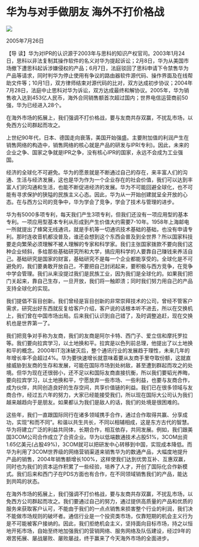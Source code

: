 # 华为与对手做朋友 海外不打价格战
<img class="pv" src="https://api.visitor.plantree.me/visitor-badge/pv?namespace=plantree.me&key=renzhengfei-speeches/华为与对手做朋友海外不打价格战.md">



2005年7月26日



【导  读】华为对IPR的认识源于2003年与思科的知识产权官司。2003年1月24日，思科以非法复制其操作软件的名义对华为提起诉讼；2月8日，华为从美国市场撤下遭思科起诉涉嫌侵权的产品；6月7日，法庭驳回了思科申请下令禁售华为产品等请求，同时判华为停止使用有争议的路由器软件源代码、操作界面及在线帮助文件等；10月1日，双方律师结束对源代码的比对，双方达成初步协议；2004年7月28日，法庭中止思科对华为诉讼，双方达成最终和解协议。2005年，华为销售收入达到453亿人民币，海外合同销售额首次超过国内；世界电信运营商前50强，华为已经进入28个。



在海外市场的拓展上，我们强调不打价格战，要与友商共存双赢，不扰乱市场，以免西方公司群起而攻之。

上世纪90年代，日本、德国走向衰落，美国开始强盛。主要附加值的利润产生在销售网络的构造中，销售网络的核心就是产品的研发与IPR(专利)。因此，未来的企业之争、国家之争就是IPR之争，没有核心IPR的国家，永远不会成为工业强国。

经济的全球化不可避免。华为的愿景就是不断通过自己的存在，来丰富人们的沟通、生活与经济发展，这也是华为作为一个企业存在的社会价值，我们可以达到丰富人们的沟通和生活，也能不断促进经济的发展。华为不可能回避全球化，也不可能有寻求保护的狭隘的民族主义心态。因此，华为从一开始创建就呈全开放的心态。在与西方公司的竞争中，华为学会了竞争，学会了技术与管理的进步。

华为有5000多项专利，每天我们产生3项专利，但我们还没有一项应用型的基本专利。一项应用型基本专利从形成到产生价值大约需要7-10年。1958年上海邮电一所就提出了蜂窝无线通讯，就是手机等一切通讯技术基础的基础，也没有申请专利。那时连收音机都没普及，谁还会想到这个东西会普及到全世界？所以国家科技要走向繁荣必须理解不被人理解的专家和科学家。我们主张国家拨款不要向我们这种企业倾斜，多给那些基础研究所和大学，搞应用科学的人要靠自己赚钱来养活自己。基础研究是国家的财富，基础研究不是每一个企业都能享受的。全球化是不可避免的，我们要勇敢开放自己，不要把自己封闭起来，要积极与西方竞争，在竞争中学会管理。我们从来没提过我们是民族工业，因为我们是全球化的。如果我们把门关起来，靠自己生存，一旦开放，我们将一触即溃；同时我们努力用自己的产品支持全球化的实现。

我们提倡不盲目创新。我们曾经是盲目创新的非常崇拜技术的公司，曾经不管客户需求，研究出好东西就反复给客户介绍，客户说的话根本听不进去，所以在交换机上，我们曾在中国市场出局。后来我们认识到自己错了，及时调整追赶，现在交换机也是世界第一了。

我们把竞争对手称为友商，我们的友商是阿尔卡特、西门子、爱立信和摩托罗拉等。我们要向拉宾学习，以土地换和平。拉宾是以色列前总理，他提出了以土地换和平的概念。2000年IT泡沫破灭后，整个通讯行业的发展趋于理性，未来几年的年增长率不会超过4%。华为要快速增长就意味着要从友商手里夺取份额，这就直接威胁到友商的生存和发展，可能在国际市场到处树敌，甚至遭到群起而攻之的处境。但华为现在还很弱小，还不足以和国际友商直接抗衡，所以我们要韬光养晦，要向拉宾学习，以土地换和平，宁愿放弃一些市场、一些利益，也要与友商合作，成为伙伴，共同创造良好的生存空间，共享价值链的利益。我们已在很多领域与友商合作，经过五六年的努力，大家已经能接受我们，所以现在国际大公司认为我们越来越趋向于是朋友。如果都认为我们是敌人的话，我们的处境是很困难的。

这些年，我们一直跟国际同行在诸多领域携手合作，通过合作取得共赢、分享成功，实现“和而不同”。和谐以共生共长，不同以相辅相成，这是东方古代的智慧。华为将建立广泛的利益共同体，长期合作，相互依存，共同发展。例如，我们跟美国3COM公司合作成立了合资企业。华为以低端数通技术占股51%，3COM出资1.65亿美元(占股49%)，3COM就可以把研发中心转移到中国，实现成本降低。而华为利用了3COM世界级的网络营销渠道来销售华为的数通产品，大幅度地提升产品的销售，2004年销售额增长100%，这样使我们达到优势互补、互惠双赢，同时也为我们的资本运作积累了一些经验，培养了人才，开创了国际化合作新模式。我们后来和西门子在PDS方面也有合作，在不同领域销售我们的产品，能达到共鸣的状态。

在海外市场的拓展上，我们强调不打价格战，要与友商共存双赢，不扰乱市场，以免西方公司群起而攻之。我们要通过自己的努力，通过提供高质量的产品和优质的服务来获取客户认可，不能由于我们的一点点销售来损害整个行业的利润，我们决不能做市场规则的破坏者。通信行业是一个投资类市场，仅靠短期的机会主义行为是不可能被客户接纳的。因此，我们拒绝机会主义，坚持面向目标市场，持之以恒地开拓市场，自始至终地加强我们的营销网络、服务网络及队伍建设，经过9年的艰苦拓展、屡战屡败、屡败屡战，终于赢来了今天海外市场的全面进步。
